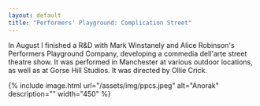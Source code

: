 ```yaml
---
layout: default
title: "Performers' Playground: Complication Street"
---
```


In August I finished a R&D with Mark Winstanely and Alice Robinson's Performers Playground Company, developing a commedia dell'arte street theatre show. It was performed in Manchester at various outdoor locations, as well as at Gorse Hill Studios. It was directed by Ollie Crick.

{% include image.html url="/assets/img/ppcs.jpeg" alt="Anorak" description="" width="450" %}
